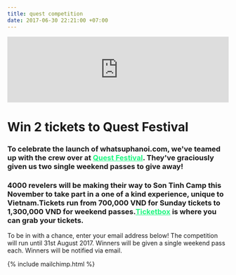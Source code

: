 ```yaml
---
title: quest competition
date: 2017-06-30 22:21:00 +07:00
---
```


<iframe width="100%" height="auto" src="https://www.youtube.com/embed/KtqqZfscEPY" frameborder="0" allowfullscreen></iframe>
  
  

# Win 2 tickets to Quest Festival

  
  

### To celebrate the launch of whatsuphanoi.com, we've teamed up with the crew over at <a href="http://questfestival.net/" style="color: #1df67f">Quest Festival</a>. They've graciously given us two single weekend passes to give away!
  
### 4000 revelers will be making their way to Son Tinh Camp this November to take part in a one of a kind experience, unique to Vietnam.Tickets run from 700,000 VND for Sunday tickets to 1,300,000 VND for weekend passes.<a href="https://ticketbox.vn/quest-festival/" style="color: #1df67f">Ticketbox</a> is where you can grab your tickets.
  

To be in with a chance, enter your email address below! The competition will run until 31st August 2017. Winners will be given a single weekend pass each. Winners will be notified via email.
<br>

{% include mailchimp.html %}